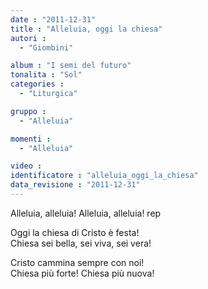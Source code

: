 ```yaml
---
date : "2011-12-31"
title : "Alleluia, oggi la chiesa"
autori : 
  - "Giombini"

album : "I semi del futuro"
tonalita : "Sol"
categories : 
  - "Liturgica"

gruppo : 
  - "Alleluia"

momenti : 
  - "Alleluia"

video : 
identificatore : "alleluia_oggi_la_chiesa"
data_revisione : "2011-12-31"
---
```

  
  
Alleluia, alleluia! Alleluia, alleluia! rep  
  
  
  
Oggi la chiesa di Cristo è festa!  
Chiesa sei bella, sei viva, sei vera!  
  
  
  
  
Cristo cammina sempre con noi!  
Chiesa più forte! Chiesa più nuova!  
  
  
  
  
  
